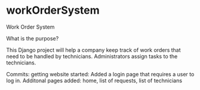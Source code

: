 # workOrderSystem

Work Order System

What is the purpose?

This Django project will help a company keep track of work orders that need to be handled by technicians.
Administrators assign tasks to the technicians.

Commits:
    getting website started: 
        Added a login page that requires a user to log in.
        Additonal pages added: home, list of requests, list of technicians
    